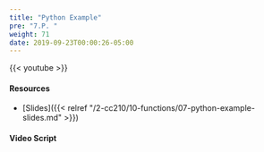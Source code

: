 ```yaml
---
title: "Python Example"
pre: "7.P. "
weight: 71
date: 2019-09-23T00:00:26-05:00
---
```


{{< youtube  >}}

#### Resources

* [Slides]({{< relref "/2-cc210/10-functions/07-python-example-slides.md" >}})

#### Video Script
